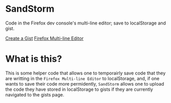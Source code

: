 # SandStorm

Code in the Firefox dev console's multi-line editor; save to localStorage and gist.

[Create a Gist](https://gist.github.com/)
[Firefox Multi-line Editor](https://firefox-source-docs.mozilla.org/devtools-user/web_console/the_command_line_interpreter/index.html#multi-line-mode)

# What is this?

This is some helper code that allows one to temporairly save code that they are writting in the `Firefox Multi-line Editor` to localStorage, and, if one wants to save their code more permidently, `SandStorm` allows one to upload the code they have stored in localStorage to gists if they are currently navigated to the gists page.
